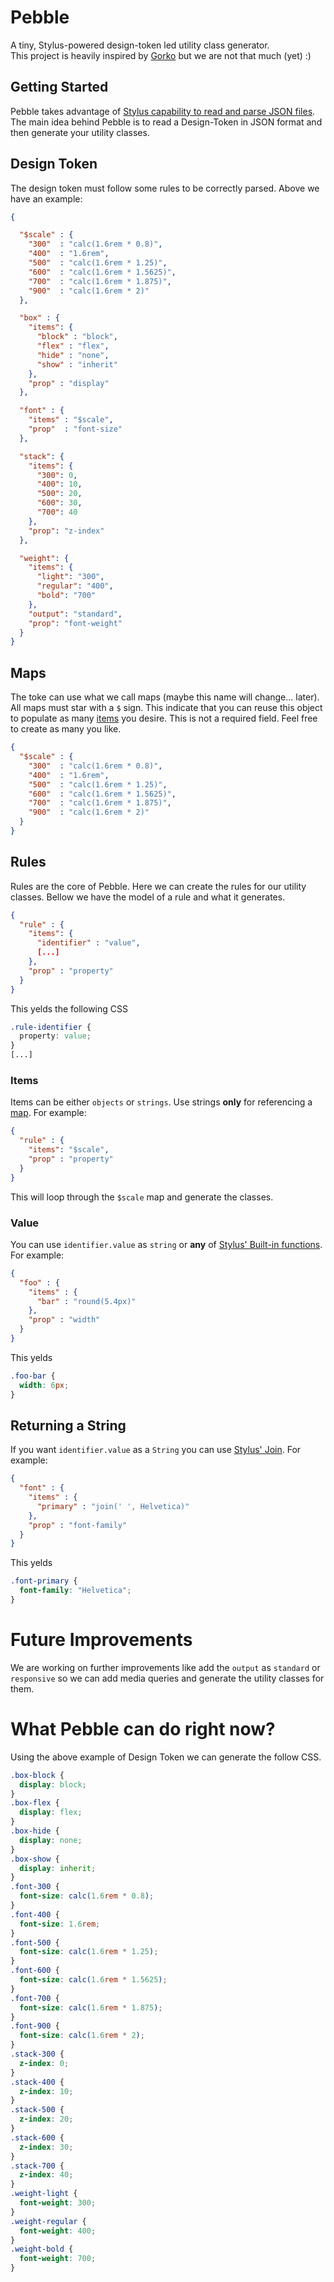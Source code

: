 # Pebble
A tiny, Stylus-powered design-token led utility class generator.  
This project is heavily inspired by [Gorko](https://github.com/hankchizljaw/gorko) but we are not that much (yet) :)

## Getting Started
Pebble takes advantage of [Stylus capability to read and parse JSON files](https://stylus-lang.com/docs/bifs.html#jsonpath-options).  
The main idea behind Pebble is to read a Design-Token in JSON format and then generate your utility classes.

## Design Token
The design token must follow some rules to be correctly parsed. Above we have an example:

```json
{

  "$scale" : {
    "300"  : "calc(1.6rem * 0.8)",
    "400"  : "1.6rem",
    "500"  : "calc(1.6rem * 1.25)",
    "600"  : "calc(1.6rem * 1.5625)",
    "700"  : "calc(1.6rem * 1.875)",
    "900"  : "calc(1.6rem * 2)"
  },

  "box" : {
    "items": {
      "block" : "block",
      "flex" : "flex",
      "hide" : "none",
      "show" : "inherit"
    },
    "prop" : "display"
  },

  "font" : {
    "items" : "$scale",
    "prop"  : "font-size"
  },

  "stack": {
    "items": {
      "300": 0,
      "400": 10,
      "500": 20,
      "600": 30,
      "700": 40
    },
    "prop": "z-index"
  },

  "weight": {
    "items": {
      "light": "300",
      "regular": "400",
      "bold": "700"
    },
    "output": "standard",
    "prop": "font-weight"
  }
}
```
## Maps
The toke can use what we call maps (maybe this name will change... later). All maps must star with a `$` sign. This indicate that you can reuse this object to populate as many [items](#items) you desire. This is not a required field. Feel free to create as many you like.

```json
{
  "$scale" : {
    "300"  : "calc(1.6rem * 0.8)",
    "400"  : "1.6rem",
    "500"  : "calc(1.6rem * 1.25)",
    "600"  : "calc(1.6rem * 1.5625)",
    "700"  : "calc(1.6rem * 1.875)",
    "900"  : "calc(1.6rem * 2)"
  }
}
```
## Rules
Rules are the core of Pebble. Here we can create the rules for our utility classes. Bellow we have the model of a rule and what it generates.  

```json
{
  "rule" : {
    "items": {
      "identifier" : "value",
      [...]
    },
    "prop" : "property"
  }
}
```
This yelds the following CSS 
```css
.rule-identifier {
  property: value;
}
[...]
```
### Items
Items can be either `objects` or `strings`. Use strings **only** for referencing a [map](#maps). For example:   
```json
{
  "rule" : {
    "items": "$scale",
    "prop" : "property"
  }
}
```
This will loop through the `$scale` map and generate the classes.

### Value
You can use `identifier.value` as `string` or **any** of [Stylus' Built-in functions](https://stylus-lang.com/docs/bifs.html). For example:

```json
{
  "foo" : {
    "items" : {
      "bar" : "round(5.4px)"
    },
    "prop" : "width"
  }
}
```
This yelds
```CSS
.foo-bar {
  width: 6px;
}
```
## Returning a String
If you want `identifier.value` as a `String` you can use [Stylus' Join](https://stylus-lang.com/docs/bifs.html#joindelim-vals). For example:  
```json
{
  "font" : {
    "items" : {
      "primary" : "join(' ', Helvetica)"
    },
    "prop" : "font-family"
  }
}
```
This yelds
```CSS
.font-primary {
  font-family: "Helvetica";
}
```
# Future Improvements
We are working on further improvements like add the `output` as `standard` or `responsive` so we can add media queries and generate the utility classes for them.

# What Pebble can do right now?
Using the above example of Design Token we can generate the follow CSS.

```CSS
.box-block {
  display: block;
}
.box-flex {
  display: flex;
}
.box-hide {
  display: none;
}
.box-show {
  display: inherit;
}
.font-300 {
  font-size: calc(1.6rem * 0.8);
}
.font-400 {
  font-size: 1.6rem;
}
.font-500 {
  font-size: calc(1.6rem * 1.25);
}
.font-600 {
  font-size: calc(1.6rem * 1.5625);
}
.font-700 {
  font-size: calc(1.6rem * 1.875);
}
.font-900 {
  font-size: calc(1.6rem * 2);
}
.stack-300 {
  z-index: 0;
}
.stack-400 {
  z-index: 10;
}
.stack-500 {
  z-index: 20;
}
.stack-600 {
  z-index: 30;
}
.stack-700 {
  z-index: 40;
}
.weight-light {
  font-weight: 300;
}
.weight-regular {
  font-weight: 400;
}
.weight-bold {
  font-weight: 700;
}
```

